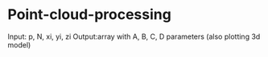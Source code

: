 # Point-cloud-processing
Input: p, N, xi, yi, zi
Output:array with A, B, C, D parameters (also plotting 3d model)
